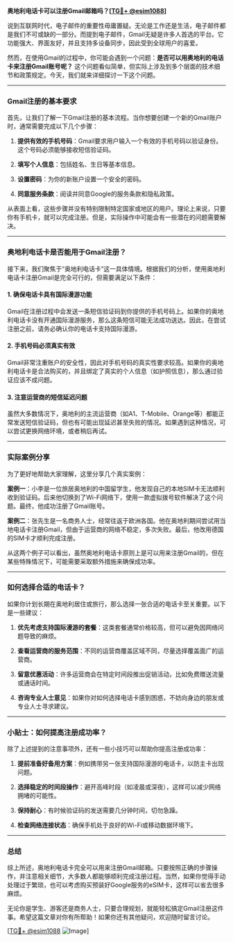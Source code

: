 **奥地利电话卡可以注册Gmail邮箱吗？[[TG💪+ @esim1088](https://t.me/s/esim1088)]**

说到互联网时代，电子邮件的重要性毋庸置疑。无论是工作还是生活，电子邮件都是我们不可或缺的一部分。而提到电子邮件，Gmail无疑是许多人首选的平台。它功能强大、界面友好，并且支持多设备同步，因此受到全球用户的喜爱。

然而，在使用Gmail的过程中，你可能会遇到一个问题：**是否可以用奥地利的电话卡来注册Gmail账号呢？** 这个问题看似简单，但实际上涉及到多个层面的技术细节和政策规定。今天，我们就来详细探讨一下这个问题。

---

### Gmail注册的基本要求

首先，让我们了解一下Gmail注册的基本流程。当你想要创建一个新的Gmail账户时，通常需要完成以下几个步骤：

1. **提供有效的手机号码**：Gmail要求用户输入一个有效的手机号码以验证身份。这个号码必须能够接收短信验证码。
   
2. **填写个人信息**：包括姓名、生日等基本信息。

3. **设置密码**：为你的新账户设置一个安全的密码。

4. **同意服务条款**：阅读并同意Google的服务条款和隐私政策。

从表面上看，这些步骤并没有特别限制特定国家或地区的用户。理论上来说，只要你有手机卡，就可以完成注册。但是，实际操作中可能会有一些潜在的问题需要解决。

---

### 奥地利电话卡是否能用于Gmail注册？

接下来，我们聚焦于“奥地利电话卡”这一具体情境。根据我们的分析，使用奥地利电话卡注册Gmail是完全可行的，但需要满足以下条件：

#### 1. 确保电话卡具有国际漫游功能

Gmail在注册过程中会发送一条短信验证码到你提供的手机号码上。如果你的奥地利电话卡没有开通国际漫游服务，那么这条短信可能无法成功送达。因此，在尝试注册之前，请务必确认你的电话卡支持国际漫游。

#### 2. 手机号码必须真实有效

Gmail非常注重账户的安全性，因此对手机号码的真实性要求较高。如果你的奥地利电话卡是合法购买的，并且绑定了真实的个人信息（如护照信息），那么通过验证应该不成问题。

#### 3. 注意运营商的短信延迟问题

虽然大多数情况下，奥地利的主流运营商（如A1、T-Mobile、Orange等）都能正常发送短信验证码，但也有可能出现延迟甚至失败的情况。如果遇到这种情况，可以尝试更换网络环境，或者稍后再试。

---

### 实际案例分享

为了更好地帮助大家理解，这里分享几个真实案例：

**案例一**：小李是一位旅居奥地利的中国留学生，他发现自己的本地SIM卡无法顺利收到验证码。后来他切换到了Wi-Fi网络下，使用一款虚拟拨号软件解决了这个问题。最终，他成功注册了Gmail账号。

**案例二**：张先生是一名商务人士，经常往返于欧洲各国。他在奥地利期间尝试用当地电话卡注册Gmail，但由于运营商的网络不稳定，多次失败。最后，他改用德国的SIM卡才顺利完成注册。

从这两个例子可以看出，虽然奥地利电话卡原则上是可以用来注册Gmail的，但在某些特殊情况下，可能需要采取额外措施来确保成功率。

---

### 如何选择合适的电话卡？

如果你计划长期在奥地利居住或旅行，那么选择一张合适的电话卡至关重要。以下是一些建议：

1. **优先考虑支持国际漫游的套餐**：这类套餐通常价格较高，但可以避免因网络问题导致的麻烦。

2. **查看运营商的服务范围**：不同的运营商覆盖区域不同，尽量选择覆盖面广的运营商。

3. **留意优惠活动**：许多运营商会在特定时间段推出促销活动，比如免费赠送流量或通话时间。

4. **咨询专业人士意见**：如果你对如何选择电话卡感到困惑，不妨向身边的朋友或专业人士寻求建议。

---

### 小贴士：如何提高注册成功率？

除了上述提到的注意事项外，还有一些小技巧可以帮助你提高注册成功率：

1. **提前准备好备用方案**：例如携带另一张支持国际漫游的电话卡，以防主卡出现问题。

2. **选择稳定的时间段操作**：避开高峰时段（如凌晨或深夜），这样可以减少网络拥堵的可能性。

3. **保持耐心**：有时候验证码的发送需要几分钟时间，切勿急躁。

4. **检查网络连接状态**：确保手机处于良好的Wi-Fi或移动数据环境下。

---

### 总结

综上所述，奥地利电话卡完全可以用来注册Gmail邮箱。只要按照正确的步骤操作，并注意相关细节，大多数人都能够顺利完成注册过程。当然，如果你觉得手动处理过于繁琐，也可以考虑购买预装好Google服务的eSIM卡，这样可以省去很多麻烦。

无论你是学生、游客还是商务人士，只要合理规划，就能轻松搞定Gmail注册这件事。希望这篇文章对你有所帮助！如果你还有其他疑问，欢迎随时留言讨论。

[[TG💪+ @esim1088](https://t.me/s/esim1088) ![Image](https://i.postimg.cc/4NQfJmqS/Snipaste-2025-05-13-00-14-12.png)]